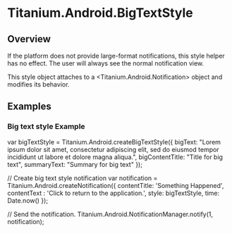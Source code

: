 # Titanium.Android.BigTextStyle

<TypeHeader/>

## Overview

If the platform does not provide large-format notifications, this style helper has no effect.
The user will always see the normal notification view.

This style object attaches to a <Titanium.Android.Notification> object and modifies its behavior.

## Examples

### Big text style Example

var bigTextStyle = Titanium.Android.createBigTextStyle({
    bigText: "Lorem ipsum dolor sit amet, consectetur adipiscing elit, sed do eiusmod tempor incididunt ut labore et dolore magna aliqua.",
    bigContentTitle: "Title for big text",
    summaryText: "Summary for big text"
});

// Create big text style notification
var notification = Titanium.Android.createNotification({
    contentTitle: 'Something Happened',
    contentText : 'Click to return to the application.',
    style: bigTextStyle,
    time: Date.now()
});

// Send the notification.
Titanium.Android.NotificationManager.notify(1, notification);

<ApiDocs/>
